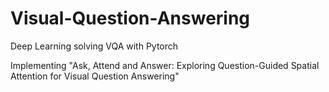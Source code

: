 # Visual-Question-Answering
Deep Learning solving VQA with Pytorch

Implementing "Ask, Attend and Answer: Exploring Question-Guided Spatial Attention for Visual Question Answering"

